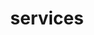 ---
title: services
headless: true
services:
  - name: "Walk On Times"
    description: "This is our general admission gameplay time.  You don't need to call ahead to book a time with us when there is walk-on time available."
    url:  "/paintball-services/walk-on-play"
    icon: "/images/icons"
  - name: "Corporate Events"
    description: "Paintball is great for team building because it allows the players to work together as a cohesive unit to achieve a goal."
    url:  "/paintball-services/corporate-events"
    icon: "/images/icons"
  - name: "Paintball Parties"
    description: "Birthday Parties and special events are our specialties!  Area 51 Paintball can help you plan a birthday or party event."
    url:  "/paintball-services/paintball-parties"
    icon: "/images/icons"
  - name: "Paintball Equipment Repair"
    description: "We can help troubleshoot and repair your broken paintball markers and equipment to help you."
    url:  "/paintball-services/paintball-equipment-repair"
    icon: "/images/icons"
  - name: "Paintball Equipment Sales"
    description: "Ready to upgrade your gear?  We have a full selection of top models for you to choose from."
    url:  "/paintball-services/paintball-equipment-sales"
    icon: "/images/icons"
---